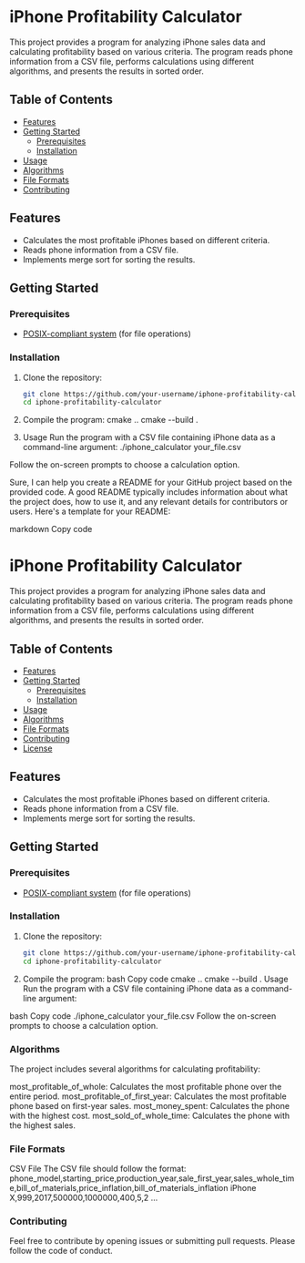 # iPhone Profitability Calculator

This project provides a program for analyzing iPhone sales data and calculating profitability based on various criteria. The program reads phone information from a CSV file, performs calculations using different algorithms, and presents the results in sorted order.

## Table of Contents

- [Features](#features)
- [Getting Started](#getting-started)
  - [Prerequisites](#prerequisites)
  - [Installation](#installation)
- [Usage](#usage)
- [Algorithms](#algorithms)
- [File Formats](#file-formats)
- [Contributing](#contributing)

## Features

- Calculates the most profitable iPhones based on different criteria.
- Reads phone information from a CSV file.
- Implements merge sort for sorting the results.

## Getting Started

### Prerequisites

- [POSIX-compliant system](https://en.wikipedia.org/wiki/POSIX) (for file operations)

### Installation

1. Clone the repository:

   ```bash
   git clone https://github.com/your-username/iphone-profitability-calculator.git
   cd iphone-profitability-calculator
2. Compile the program:
cmake ..
cmake --build .

3. Usage
Run the program with a CSV file containing iPhone data as a command-line argument:
./iphone_calculator your_file.csv

Follow the on-screen prompts to choose a calculation option.


Sure, I can help you create a README for your GitHub project based on the provided code. A good README typically includes information about what the project does, how to use it, and any relevant details for contributors or users. Here's a template for your README:

markdown
Copy code
# iPhone Profitability Calculator

This project provides a program for analyzing iPhone sales data and calculating profitability based on various criteria. The program reads phone information from a CSV file, performs calculations using different algorithms, and presents the results in sorted order.

## Table of Contents

- [Features](#features)
- [Getting Started](#getting-started)
  - [Prerequisites](#prerequisites)
  - [Installation](#installation)
- [Usage](#usage)
- [Algorithms](#algorithms)
- [File Formats](#file-formats)
- [Contributing](#contributing)
- [License](#license)

## Features

- Calculates the most profitable iPhones based on different criteria.
- Reads phone information from a CSV file.
- Implements merge sort for sorting the results.

## Getting Started

### Prerequisites

- [POSIX-compliant system](https://en.wikipedia.org/wiki/POSIX) (for file operations)

### Installation

1. Clone the repository:

   ```bash
   git clone https://github.com/your-username/iphone-profitability-calculator.git
   cd iphone-profitability-calculator
2. Compile the program:
bash
Copy code
cmake ..
cmake --build .
Usage
Run the program with a CSV file containing iPhone data as a command-line argument:

bash
Copy code
./iphone_calculator your_file.csv
Follow the on-screen prompts to choose a calculation option.

### Algorithms

The project includes several algorithms for calculating profitability:

most_profitable_of_whole: Calculates the most profitable phone over the entire period.
most_profitable_of_first_year: Calculates the most profitable phone based on first-year sales.
most_money_spent: Calculates the phone with the highest cost.
most_sold_of_whole_time: Calculates the phone with the highest sales.

### File Formats
CSV File
The CSV file should follow the format:
phone_model,starting_price,production_year,sale_first_year,sales_whole_time,bill_of_materials,price_inflation,bill_of_materials_inflation
iPhone X,999,2017,500000,1000000,400,5,2
...
### Contributing
Feel free to contribute by opening issues or submitting pull requests. Please follow the code of conduct.


